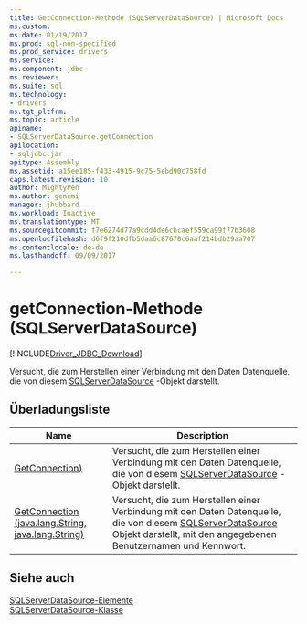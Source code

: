 ```yaml
---
title: GetConnection-Methode (SQLServerDataSource) | Microsoft Docs
ms.custom: 
ms.date: 01/19/2017
ms.prod: sql-non-specified
ms.prod_service: drivers
ms.service: 
ms.component: jdbc
ms.reviewer: 
ms.suite: sql
ms.technology:
- drivers
ms.tgt_pltfrm: 
ms.topic: article
apiname:
- SQLServerDataSource.getConnection
apilocation:
- sqljdbc.jar
apitype: Assembly
ms.assetid: a15ee185-f433-4915-9c75-5ebd90c758fd
caps.latest.revision: 10
author: MightyPen
ms.author: genemi
manager: jhubbard
ms.workload: Inactive
ms.translationtype: MT
ms.sourcegitcommit: f7e6274d77a9cdd4de6cbcaef559ca99f77b3608
ms.openlocfilehash: d6f9f210dfb5daa6c87670c6aaf214bdb29aa707
ms.contentlocale: de-de
ms.lasthandoff: 09/09/2017

---
```

# <a name="getconnection-method-sqlserverdatasource"></a>getConnection-Methode (SQLServerDataSource)
[!INCLUDE[Driver_JDBC_Download](../../../includes/driver_jdbc_download.md)]

  Versucht, die zum Herstellen einer Verbindung mit den Daten Datenquelle, die von diesem [SQLServerDataSource](../../../connect/jdbc/reference/sqlserverdatasource-class.md) -Objekt darstellt.  
  
## <a name="overload-list"></a>Überladungsliste  
  
|Name|Description|  
|----------|-----------------|  
|[GetConnection)](../../../connect/jdbc/reference/getconnection-method.md)|Versucht, die zum Herstellen einer Verbindung mit den Daten Datenquelle, die von diesem [SQLServerDataSource](../../../connect/jdbc/reference/sqlserverdatasource-class.md) -Objekt darstellt.|  
|[GetConnection (java.lang.String, java.lang.String)](../../../connect/jdbc/reference/getconnection-method-java-lang-string-java-lang-string.md)|Versucht, die zum Herstellen einer Verbindung mit den Daten Datenquelle, die von diesem [SQLServerDataSource](../../../connect/jdbc/reference/sqlserverdatasource-class.md) Objekt darstellt, mit den angegebenen Benutzernamen und Kennwort.|  
  
## <a name="see-also"></a>Siehe auch  
 [SQLServerDataSource-Elemente](../../../connect/jdbc/reference/sqlserverdatasource-members.md)   
 [SQLServerDataSource-Klasse](../../../connect/jdbc/reference/sqlserverdatasource-class.md)  
  
  

